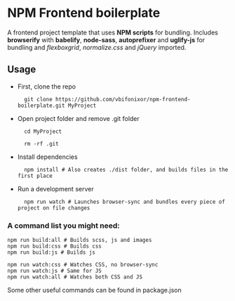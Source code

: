 NPM Frontend boilerplate
=========

A frontend project template that uses **NPM scripts** for bundling. Includes **browserify** with **babelify**, **node-sass**, **autoprefixer** and **uglify-js** for bundling and *flexboxgrid*, *normalize.css* and *jQuery* imported.

## Usage

- First, clone the repo

		git clone https://github.com/vbifonixor/npm-frontend-boilerplate.git MyProject

- Open project folder and remove .git folder

		cd MyProject

		rm -rf .git

- Install dependencies

		npm install # Also creates ./dist folder, and builds files in the first place

- Run a development server

		npm run watch # Launches browser-sync and bundles every piece of project on file changes

### A command list you might need:

	npm run build:all # Builds scss, js and images
	npm run build:css # Builds css
	npm run build:js # Builds js

	npm run watch:css # Watches CSS, no browser-sync
	npm run watch:js # Same for JS
	npm run watch:all # Watches both CSS and JS

Some other useful commands can be found in package.json
